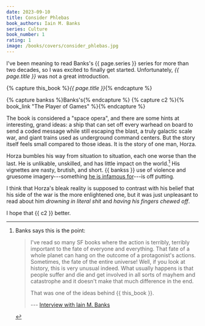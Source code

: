 ```yaml
---
date: 2023-09-10
title: Consider Phlebas
book_authors: Iain M. Banks
series: Culture
book_number: 1
rating: 1
image: /books/covers/consider_phlebas.jpg
---
```


I've been meaning to read <span class="author-name">Banks</span>'s <span
class="book-series">{{ page.series }}</span> series for more than two decades,
so I was excited to finally get started. Unfortunately, <cite
class="book-title">{{ page.title }}</cite> was not a great introduction.

{% capture this_book %}<cite class="book-title">{{ page.title }}</cite>{% endcapture %}

{% capture bankss %}<span class="author-name">Banks</span>'s{% endcapture %}
{% capture c2 %}{% book_link "The Player of Games" %}{% endcapture %}

The book is considered a "space opera", and there are some hints at
interesting, grand ideas: a ship that can set off every warhead on board to
send a coded message while still escaping the blast, a truly galactic scale
war, and giant trains used as underground command centers. But the story
itself feels small compared to those ideas. It is the story of one man, Horza.

Horza bumbles his way from situation to situation, each one worse than the
last. He is unlikable, unskilled, and has little impact on the world.[^banks]
His vignettes are nasty, brutish, and short. {{ bankss }} use of violence and
gruesome imagery---something [he is infamous for][wasp]---is off putting.

[wasp]: https://en.wikipedia.org/wiki/The_Wasp_Factory

[^banks]:
    Banks says this is the point:

    > I've read so many SF books where the action is terribly, terribly
    > important to the fate of everyone and everything. That fate of a whole
    > planet can hang on the outcome of a protagonist's actions. Sometimes,
    > the fate of the entire universe! Well, if you look at history, this is
    > very unusual indeed. What usually happens is that people suffer and die
    > and get involved in all sorts of mayhem and catastrophe and it doesn't
    > make that much difference in the end.
    >
    > That was one of the ideas behind {{ this_book }}.
    >
    > --- [Interview with Iain M. Banks][int]

[int]: https://web.archive.org/web/20071223184232/http://homepages.compuserve.de/Mostral/interviews/starlog94.htm

I think that Horza's bleak reality is supposed to contrast with his belief
that his side of the war is the more enlightened one, but it was just
unpleasant to read about him _drowning in literal shit_ and _having his
fingers chewed off_.

I hope that {{ c2 }} better.
